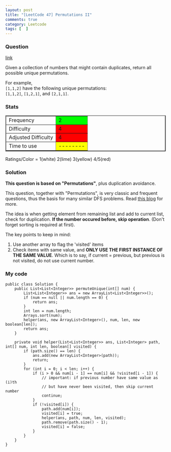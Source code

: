 ```yaml
---
layout: post
title: "[LeetCode 47] Permutations II"
comments: true
category: Leetcode
tags: [  ]
---
```


### Question 

[link](http://oj.leetcode.com/problems/permutations-ii/)

<div class="question-content">
            <p></p><p>
Given a collection of numbers that might contain duplicates, return all possible unique permutations.
</p>

<p>
For example,<br>
<code>[1,1,2]</code> have the following unique permutations:<br>
<code>[1,1,2]</code>, <code>[1,2,1]</code>, and <code>[2,1,1]</code>.
</p><p></p>
          </div>

### Stats

<table border="2">
	<tr>
		<td>Frequency</td>
		<td bgcolor="lime">2</td>
	</tr>
	<tr>
		<td>Difficulty</td>
		<td bgcolor="red">4</td>
	</tr>
	<tr>
		<td>Adjusted Difficulty</td>
		<td bgcolor="red">4</td>
	</tr>
	<tr>
		<td>Time to use</td>
		<td bgcolor="yellow">--------</td>
	</tr>
</table>

Ratings/Color = 1(white) 2(lime) 3(yellow) 4/5(red)

### Solution

__This question is based on "Permutations"__, plus duplication avoidance. 

This question, together with "Permutations", is very classic and frequent questions, thus the basis for many similar DFS problems. Read [this blog](http://www.programcreek.com/2013/02/leetcode-permutations-ii-java/) for more. 

The idea is when getting element from remaining list and add to current list, check for duplication. __If the number occured before, skip operation__. (Don't forget sorting is required at first). 

The key points to keep in mind: 

1. Use another array to flag the 'visited' items
2. Check items with same value, and __ONLY USE THE FIRST INSTANCE OF THE SAME VALUE__. Which is to say, if current = previous, but previous is not visited, do not use current number. 

### My code 

	public class Solution {
	    public List<List<Integer>> permuteUnique(int[] num) {
	        List<List<Integer>> ans = new ArrayList<List<Integer>>();
	        if (num == null || num.length == 0) {
	            return ans;
	        }
	        int len = num.length;
	        Arrays.sort(num);
	        helper(ans, new ArrayList<Integer>(), num, len, new boolean[len]);
	        return ans;
	    }
	    
	    private void helper(List<List<Integer>> ans, List<Integer> path, int[] num, int len, boolean[] visited) {
	        if (path.size() == len) {
	            ans.add(new ArrayList<Integer>(path));
	            return;
	        }
	        for (int i = 0; i < len; i++) {
	            if (i > 0 && num[i - 1] == num[i] && !visited[i - 1]) {
	                // important: if previous number have same value as (i)th
	                // but have never been visited, then skip current number
	                continue;
	            }
	            if (!visited[i]) {
	                path.add(num[i]);
	                visited[i] = true;
	                helper(ans, path, num, len, visited);
	                path.remove(path.size() - 1);
	                visited[i] = false;
	            }
	        }
	    }
	}
